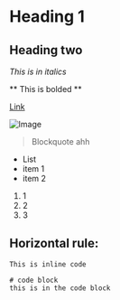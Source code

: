 # Heading 1
## Heading two

*This is in italics*

** This is bolded ** 

[Link](https://google.com)

![Image](https://user-images.githubusercontent.com/66543275/162546664-cd2f03a9-1a88-435e-bec3-96f468bc5e60.png)

> Blockquote
> ahh


* List
* item 1
* item 2


1. 1
2. 2
3. 3


Horizontal rule:
---


`This is inline code`

```
# code block
this is in the code block
```
